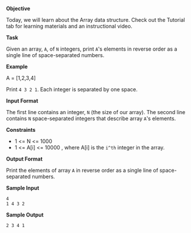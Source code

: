 ﻿
**Objective**

Today, we will learn about the Array data structure. Check out the Tutorial tab for learning materials and an instructional video.

**Task**

Given an array, `A`, of `N` integers, print `A`'s elements in reverse order as a single line of space-separated numbers.

**Example**

A = [1,2,3,4]

Print `4 3 2 1`. Each integer is separated by one space.

**Input Format**

The first line contains an integer, `N` (the size of our array).
The second line contains `N` space-separated integers that describe array `A`'s elements.


**Constraints**
+ 1 <= N <= 1000
+ 1 <= A[i] <= 10000 , where A[i] is the `i^th` integer in the array.

**Output Format**

Print the elements of array `A` in reverse order as a single line of space-separated numbers.

**Sample Input**

```
4
1 4 3 2
```

**Sample Output**

`2 3 4 1`

